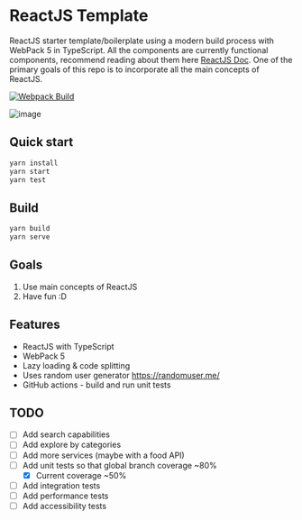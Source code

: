 # ReactJS Template

ReactJS starter template/boilerplate using a modern build process with WebPack 5 in TypeScript. All the components are currently functional components, recommend reading about them here [ReactJS Doc](https://reactjs.org/docs/components-and-props.html#function-and-class-components). One of the primary goals of this repo is to incorporate all the main concepts of ReactJS.

[![Webpack Build](https://github.com/NazimHAli/reactjs-template/actions/workflows/nodejs.yml/badge.svg?branch=master)](https://github.com/NazimHAli/reactjs-template/actions/workflows/nodejs.yml)

![image](https://user-images.githubusercontent.com/26750288/134839866-e10ca422-545c-4492-91db-a98159a2fd0c.png)


## Quick start

```bash
yarn install
yarn start
yarn test
```

## Build

```bash
yarn build
yarn serve
```

## Goals

1. Use main concepts of ReactJS
2. Have fun :D

## Features

-   ReactJS with TypeScript
-   WebPack 5
-   Lazy loading & code splitting
-   Uses random user generator https://randomuser.me/
-   GitHub actions - build and run unit tests

## TODO

-   [ ] Add search capabilities
-   [ ] Add explore by categories
-   [ ] Add more services (maybe with a food API)
-   [ ] Add unit tests so that global branch coverage ~80%
    - [x]  Current coverage ~50%
-   [ ] Add integration tests
-   [ ] Add performance tests
-   [ ] Add accessibility tests
